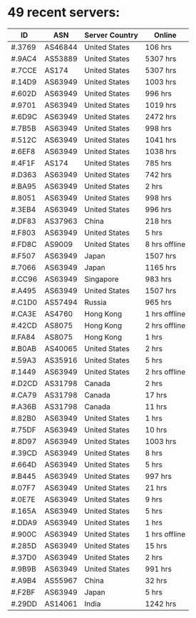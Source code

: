 # 49 recent servers:

| ID | ASN | Server Country | Online |
| ------ | ------ | ------ | ------ |
| #.3769 | AS46844 | United States | 106 hrs |
| #.9AC4 | AS53889 | United States | 5307 hrs |
| #.7CCE | AS174 | United States | 5307 hrs |
| #.14D9 | AS63949 | United States | 1003 hrs |
| #.602D | AS63949 | United States | 996 hrs |
| #.9701 | AS63949 | United States | 1019 hrs |
| #.6D9C | AS63949 | United States | 2472 hrs |
| #.7B5B | AS63949 | United States | 998 hrs |
| #.512C | AS63949 | United States | 1041 hrs |
| #.6EF8 | AS63949 | United States | 1038 hrs |
| #.4F1F | AS174 | United States | 785 hrs |
| #.D363 | AS63949 | United States | 742 hrs |
| #.BA95 | AS63949 | United States | 2 hrs |
| #.8051 | AS63949 | United States | 998 hrs |
| #.3EB4 | AS63949 | United States | 996 hrs |
| #.DF83 | AS37963 | China | 218 hrs |
| #.F803 | AS63949 | United States | 5 hrs |
| #.FD8C | AS9009 | United States | 8 hrs offline |
| #.F507 | AS63949 | Japan | 1507 hrs |
| #.7066 | AS63949 | Japan | 1165 hrs |
| #.CC96 | AS63949 | Singapore | 983 hrs |
| #.A495 | AS63949 | United States | 1507 hrs |
| #.C1D0 | AS57494 | Russia | 965 hrs |
| #.CA3E | AS4760 | Hong Kong | 1 hrs offline |
| #.42CD | AS8075 | Hong Kong | 2 hrs offline |
| #.FA84 | AS8075 | Hong Kong | 1 hrs |
| #.B0AB | AS40065 | United States | 2 hrs |
| #.59A3 | AS35916 | United States | 5 hrs |
| #.1449 | AS63949 | United States | 2 hrs offline |
| #.D2CD | AS31798 | Canada | 2 hrs |
| #.CA79 | AS31798 | Canada | 17 hrs |
| #.A36B | AS31798 | Canada | 11 hrs |
| #.82B0 | AS63949 | United States | 1 hrs |
| #.75DF | AS63949 | United States | 10 hrs |
| #.8D97 | AS63949 | United States | 1003 hrs |
| #.39CD | AS63949 | United States | 8 hrs |
| #.664D | AS63949 | United States | 5 hrs |
| #.B445 | AS63949 | United States | 997 hrs |
| #.07F7 | AS63949 | United States | 21 hrs |
| #.0E7E | AS63949 | United States | 9 hrs |
| #.165A | AS63949 | United States | 5 hrs |
| #.DDA9 | AS63949 | United States | 1 hrs |
| #.900C | AS63949 | United States | 1 hrs offline |
| #.285D | AS63949 | United States | 15 hrs |
| #.37D0 | AS63949 | United States | 2 hrs |
| #.9B9B | AS63949 | United States | 991 hrs |
| #.A9B4 | AS55967 | China | 32 hrs |
| #.F2BF | AS63949 | Japan | 5 hrs |
| #.29DD | AS14061 | India | 1242 hrs |

